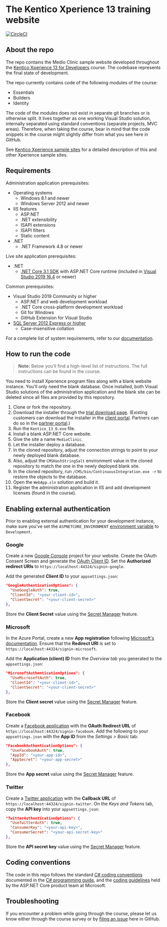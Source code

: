 # The Kentico Xperience 13 training website

[![CircleCI](https://circleci.com/gh/Kentico/xperience-training-13.svg?style=svg&circle-token=c6fc8e5fb427fcfb6aab9eac3c65f789c7d2c660)](https://circleci.com/gh/Kentico/xperience-training-13)

## About the repo

The repo contains the Medio Clinic sample website developed throughout the [Kentico Xperience 13 for Developers](https://xperience.io/services/training) course. The codebase represents the final state of development.

The repo currently contains code of the following modules of the course:

* Essentials
* Builders
* Identity

The code of the modules does not exist in separate git branches or is otherwise split. It lives together as one working Visual Studio solution, internally separated using standard conventions (separate projects, MVC areas). Therefore, when taking the course, bear in mind that the code snippets in the course might slightly differ from what you see here in GitHub.

See [Kentico Xperience sample sites](https://devnet.kentico.com/articles/kentico-xperience-sample-sites-and-their-differences) for a detailed description of this and other Xperience sample sites.

## Requirements

Administration application prerequisites:

* Operating systems
    * Windows 8.1 and newer
    * Windows Server 2012 and newer
* IIS features
    * ASP.NET
    * .NET extensibility
    * ISAPI extensions
    * ISAPI filters
    * Static content
* .NET
    * .NET Framework 4.8 or newer

Live site application prerequisites:

* .NET
    * [.NET Core 3.1 SDK](https://dotnet.microsoft.com/download/dotnet-core/3.1) with ASP.NET Core runtime (included in [Visual Studio 2019 16.4](https://visualstudio.com/vs) or newer)
    
Common prerequisites:

* Visual Studio 2019 Community or higher
    * ASP.NET and web development workload
    * .NET Core cross-platform development workload
    * Git for Windows
    * GitHub Extension for Visual Studio
* [SQL Server 2012 Express or higher](https://www.microsoft.com/en-us/sql-server/sql-server-downloads)
    * Case-insensitive collation

For a complete list of system requirements, refer to our [documentation](https://docs.xperience.io/installation/system-requirements).

## How to run the code

> **Note:** Below you'll find a high-level list of instructions. The full instructions can be found in the course.

You need to install Xperience program files along with a blank website instance. You'll only need the blank database. Once installed, both Visual Studio solutions of the administration application and the blank site can be deleted since all files are provided by this repository.

1. Clone or fork the repository.
1. Download the installer through the [trial download page](https://xperience.io/get-started/trial). (Existing customers can download the installer in the [client portal](https://client.kentico.com/). Partners can do so in the [partner portal](https://partner.kentico.com/).)
1. Run the `Kentico_13_0.exe` file.
1. Install a blank ASP.NET Core website.
1. Give the site a name `MedioClinic`.
1. Let the installer deploy a database.
1. In the cloned repository, adjust the connection strings to point to your newly deployed blank database.
1. Also, adjust the `CMSHashStringSalt` environment value in the cloned repository to match the one in the newly deployed blank site.
1. In the cloned repository, run `/CMS/bin/ContinuousIntegration.exe -r` to restore the objects to the database.
1. Open the `WebApp.sln` solution and build it.
1. Register the administration application in IIS and add development licenses (found in the course).

## Enabling external authentication

Prior to enabling external authentication for your development instance, make sure you've set the `ASPNETCORE_ENVIRONMENT` [environment variable](https://docs.microsoft.com/en-us/aspnet/core/fundamentals/environments?view=aspnetcore-3.1) to `Development`.

### Google

Create a new [Google Console](https://console.developers.google.com/) project for your website. Create the OAuth Consent Screen and generate the [OAuth Client ID](https://support.google.com/cloud/answer/6158849). Set the __Authorized redirect URIs__ to `https://localhost:44324/signin-google`.

Add the generated __Client ID__ to your `appsettings.json`:

```json
"GoogleAuthenticationOptions": {
  "UseGoogleAuth": true,
  "ClientId": "<your-client-id>",
  "ClientSecret": "<your-client-secret>"
},
```

Store the __Client Secret__ value using the [Secret Manager](https://docs.microsoft.com/en-us/aspnet/core/security/app-secrets?view=aspnetcore-3.1&tabs=windows) feature.

### Microsoft

In the Azure Portal, create a new __App registration__ following [Microsoft's documentation](https://docs.microsoft.com/en-us/aspnet/core/security/authentication/social/microsoft-logins?view=aspnetcore-3.1#create-the-app-in-microsoft-developer-portal). Ensure that the __Redirect URI__ is set to `https://localhost:44324/signin-microsoft`.

Add the __Application (client) ID__ from the _Overview tab_ you generated to the `appsettings.json`:

```json
"MicrosoftAuthenticationOptions": {
  "UseMicrosoftAuth": true,
  "ClientId": "<your-client-id>",
  "ClientSecret": "<your-client-secret>"
},
```

Store the __Client secret__ value using the [Secret Manager](https://docs.microsoft.com/en-us/aspnet/core/security/app-secrets?view=aspnetcore-3.1&tabs=windows) feature.

### Facebook

Create a [Facebook application](https://docs.microsoft.com/en-us/aspnet/core/security/authentication/social/facebook-logins?view=aspnetcore-3.1#create-the-app-in-facebook) with the __OAuth Redirect URL__ of `https://localhost:44324/signin-facebook`. Add the following to your `appsettings.json` with the __App ID__ from the _Settings > Basic_ tab:

```json
"FacebookAuthenticationOptions": {
  "UseFacebookAuth": true,
  "AppId": "<your-app-id>",
  "AppSecret": "<your-app-secret>"
},
```

Store the __App secret__ value using the [Secret Manager](https://docs.microsoft.com/en-us/aspnet/core/security/app-secrets?view=aspnetcore-3.1&tabs=windows) feature.

### Twitter

Create a [Twitter application](https://docs.microsoft.com/en-us/aspnet/core/security/authentication/social/twitter-logins?view=aspnetcore-3.1#create-the-app-in-twitter) with the __Callback URL__ of `https://localhost:44324/signin-twitter`. On the _Keys and Tokens_ tab, copy the __API key__ into your `appsettings.json`:

```json
"TwitterAuthenticationOptions": {
  "UseTwitterAuth": true,
  "ConsumerKey": "<your-api-key>",
  "ConsumerSecret": "<your-api-secret-key>"
},
```

Store the __API secret key__ value using the [Secret Manager](https://docs.microsoft.com/en-us/aspnet/core/security/app-secrets?view=aspnetcore-3.1&tabs=windows) feature.

## Coding conventions

The code in this repo follows the standard [C# coding conventions](https://docs.microsoft.com/en-us/dotnet/csharp/programming-guide/inside-a-program/coding-conventions) documented in the [C# programming guide](https://docs.microsoft.com/en-us/dotnet/csharp/programming-guide/), and the [coding guidelines](https://github.com/dotnet/aspnetcore/wiki/Engineering-guidelines#coding-guidelines) held by the ASP.NET Core product team at Microsoft.

## Troubleshooting

If you encounter a problem while going through the course, please let us know either through the course survey or by [filing an issue](https://github.com/Kentico/training-xperience-13/issues/new) here in GitHub.
